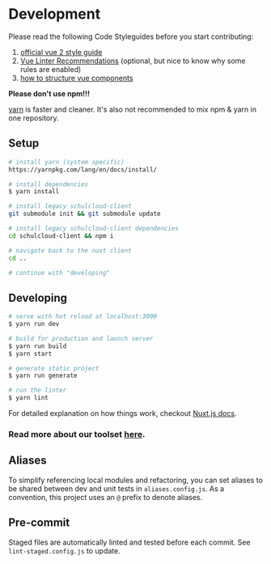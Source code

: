 # Development

Please read the following Code Styleguides before you start contributing:

1. [official vue 2 style guide](https://vuejs.org/v2/style-guide/)
1. [Vue Linter Recommendations](https://eslint.vuejs.org/user-guide/) (optional, but nice to know why some rules are enabled)
1. [how to structure vue components](https://vueschool.io/articles/vuejs-tutorials/structuring-vue-components/)

**Please don't use npm!!!**

[yarn](https://yarnpkg.com/lang/en/docs/install/) is faster and cleaner. It's also not recommended to mix npm & yarn in one repository.

## Setup

```bash
# install yarn (system specific)
https://yarnpkg.com/lang/en/docs/install/

# install dependencies
$ yarn install

# install legacy schulcloud-client
git submodule init && git submodule update

# install legacy schulcloud-client dependencies
cd schulcloud-client && npm i

# navigate back to the nuxt client
cd ..

# continue with "developing"
```

## Developing

```bash
# serve with hot reload at localhost:3000
$ yarn run dev

# build for production and launch server
$ yarn run build
$ yarn start

# generate static project
$ yarn run generate

# run the linter
$ yarn lint
```

For detailed explanation on how things work, checkout [Nuxt.js docs](https://nuxtjs.org).

### Read more about our toolset [here](/tools.html).

## Aliases

To simplify referencing local modules and refactoring, you can set aliases to be shared between dev and unit tests in `aliases.config.js`. As a convention, this project uses an `@` prefix to denote aliases.

## Pre-commit

Staged files are automatically linted and tested before each commit. See `lint-staged.config.js` to update.
